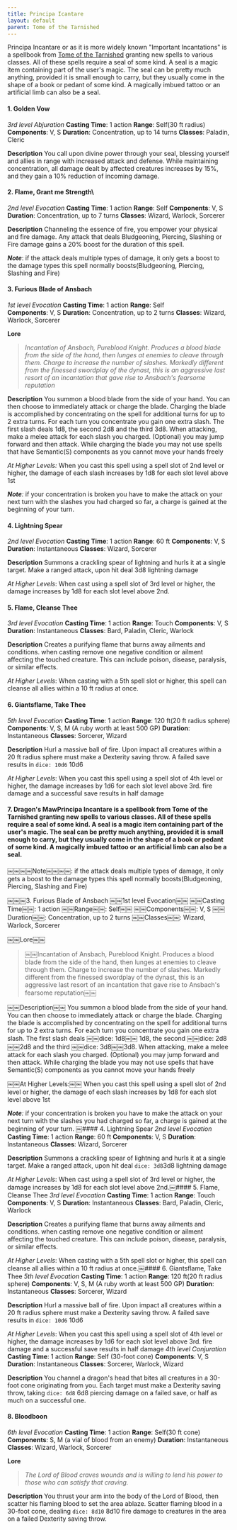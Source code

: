 ```yaml
---
title: Principa Icantare
layout: default
parent: Tome of the Tarnished
---
```


Principa Incantare or as it is more widely known "Important Incantations" is a spellbook from [Tome of the Tarnished](/Tome%20of%20the%20Tarnished/) granting new spells to various classes. All of these spells require a seal of some kind. A seal is a magic item containing part of the user's magic. The seal can be pretty much anything, provided it is small enough to carry, but they usually come in the shape of a book or pedant of some kind. A magically imbued tattoo or an artificial limb can also be a seal.

#### 1. Golden Vow
_3rd level Abjuration_
**Casting Time**: 1 action
**Range**: Self(30 ft radius)
**Components**: V, S
**Duration**: Concentration, up to 14 turns
**Classes**: Paladin, Cleric

**Description**
You call upon divine power through your seal, blessing yourself and allies in range with increased attack and defense. While maintaining concentration, all damage dealt by affected creatures increases by 15%, and they gain a 10% reduction of incoming damage.
#### 2. Flame, Grant me Strength\
_2nd level Evocation_
**Casting Time**: 1 action
**Range**: Self
**Components**: V, S
**Duration**: Concentration, up to 7 turns
**Classes**: Wizard, Warlock, Sorcerer

**Description**
Channeling the essence of fire, you empower your physical and fire damage. Any attack that deals Bludgeoning, Piercing, Slashing or Fire damage gains a 20% boost for the duration of this spell. 

_**Note**_: if the attack deals multiple types of damage, it only gets a boost to the damage types this spell normally boosts(Bludgeoning, Piercing, Slashing and Fire)

#### 3. Furious Blade of Ansbach
_1st level Evocation_
**Casting Time**: 1 action
**Range**: Self\
**Components**: V, S
**Duration**: Concentration, up to 2 turns
**Classes**: Wizard, Warlock, Sorcerer

**Lore**
> _Incantation of Ansbach, Pureblood Knight. Produces a blood blade from the side of the hand, then lunges at enemies to cleave through them. Charge to increase the number of slashes. Markedly different from the finessed swordplay of the dynast, this is an aggressive last resort of an incantation that gave rise to Ansbach's fearsome reputation_

**Description**
You summon a blood blade from the side of your hand. You can then choose to immediately attack or charge the blade. Charging the blade is accomplished by concentrating on the spell for additional turns for up to 2 extra turns. For each turn you concentrate you gain one extra slash. The first slash deals 1d8, the second 2d8 and the third 3d8. When attacking, make a melee attack for each slash you charged. (Optional) you may jump forward and then attack. While charging the blade you may not use spells that have Semantic(S) components as you cannot move your hands freely

_At Higher Levels:_ When you cast this spell using a spell slot of 2nd level or higher, the damage of each slash increases by 1d8 for each slot level above 1st

_**Note**:_ if your concentration is broken you have to make the attack on your next turn with the slashes you had charged so far, a charge is gained at the beginning of your turn.
#### 4. Lightning Spear
_2nd level Evocation_
**Casting Time**: 1 action
**Range**: 60 ft
**Components**: V, S
**Duration**: Instantaneous
**Classes**: Wizard, Sorcerer

**Description**
Summons a crackling spear of lightning and hurls it at a single target. Make a ranged attack, upon hit deal 3d8 lightning damage

_At Higher Levels_: When cast using a spell slot of 3rd level or higher, the damage increases by 1d8 for each slot level above 2nd.
#### 5. Flame, Cleanse Thee
_3rd level Evocation_
**Casting Time**: 1 action
**Range**: Touch
**Components**: V, S
**Duration**: Instantaneous
**Classes**: Bard, Paladin, Cleric, Warlock

**Description**
Creates a purifying flame that burns away ailments and conditions. when casting remove one negative condition or ailment affecting the touched creature. This can include poison, disease, paralysis, or similar effects.

_At Higher Levels_: When casting with a 5th spell slot or higher, this spell can cleanse all allies within a 10 ft radius at once.
#### 6. Giantsflame, Take Thee
_5th level Evocation_
**Casting Time**: 1 action
**Range**: 120 ft(20 ft radius sphere)
**Components**: V, S, M (A ruby worth at least 500 GP)
**Duration**: Instantaneous
**Classes**: Sorcerer, Wizard

**Description**
Hurl a massive ball of fire. Upon impact all creatures within a 20 ft radius sphere must make a Dexterity saving throw. A failed save results in `dice: 10d6` 10d6

_At Higher Levels_: When you cast this spell using a spell slot of 4th level or higher, the damage increases by 1d6 for each slot level above 3rd. fire damage and a successful save results in half damage
#### 7. Dragon's MawPrincipa Incantare is a spellbook from Tome of the Tarnished granting new spells to various classes. All of these spells require a seal of some kind. A seal is a magic item containing part of the user's magic. The seal can be pretty much anything, provided it is small enough to carry, but they usually come in the shape of a book or pedant of some kind. A magically imbued tattoo or an artificial limb can also be a seal.
￼￼￼￼Note￼￼￼￼: if the attack deals multiple types of damage, it only gets a boost to the damage types this spell normally boosts(Bludgeoning, Piercing, Slashing and Fire)

​￼￼￼3. Furious Blade of Ansbach
￼￼1st level Evocation￼￼
￼￼Casting Time￼￼: 1 action
￼￼Range￼￼: Self￼￼
￼￼Components￼￼: V, S
￼￼Duration￼￼: Concentration, up to 2 turns
￼￼Classes￼￼: Wizard, Warlock, Sorcerer

￼￼Lore￼￼
> ￼￼Incantation of Ansbach, Pureblood Knight. Produces a blood blade from the side of the hand, then lunges at enemies to cleave through them. Charge to increase the number of slashes. Markedly different from the finessed swordplay of the dynast, this is an aggressive last resort of an incantation that gave rise to Ansbach's fearsome reputation￼￼

￼￼Description￼￼
You summon a blood blade from the side of your hand. You can then choose to immediately attack or charge the blade. Charging the blade is accomplished by concentrating on the spell for additional turns for up to 2 extra turns. For each turn you concentrate you gain one extra slash. The first slash deals ￼￼dice: 1d8￼￼ 1d8, the second ￼￼dice: 2d8￼￼2d8 and the third ￼￼dice: 3d8￼￼3d8. When attacking, make a melee attack for each slash you charged. (Optional) you may jump forward and then attack. While charging the blade you may not use spells that have Semantic(S) components as you cannot move your hands freely

￼￼At Higher Levels:￼￼ When you cast this spell using a spell slot of 2nd level or higher, the damage of each slash increases by 1d8 for each slot level above 1st

_**Note**:_ if your concentration is broken you have to make the attack on your next turn with the slashes you had charged so far, a charge is gained at the beginning of your turn.
​￼#### 4. Lightning Spear
_2nd level Evocation_
**Casting Time**: 1 action
**Range**: 60 ft
**Components**: V, S
**Duration**: Instantaneous
**Classes**: Wizard, Sorcerer

**Description**
Summons a crackling spear of lightning and hurls it at a single target. Make a ranged attack, upon hit deal `dice: 3d8`3d8 lightning damage

_At Higher Levels_: When cast using a spell slot of 3rd level or higher, the damage increases by 1d8 for each slot level above 2nd.
​￼#### 5. Flame, Cleanse Thee
_3rd level Evocation_
**Casting Time**: 1 action
**Range**: Touch
**Components**: V, S
**Duration**: Instantaneous
**Classes**: Bard, Paladin, Cleric, Warlock

**Description**
Creates a purifying flame that burns away ailments and conditions. when casting remove one negative condition or ailment affecting the touched creature. This can include poison, disease, paralysis, or similar effects.

_At Higher Levels_: When casting with a 5th spell slot or higher, this spell can cleanse all allies within a 10 ft radius at once.
​￼#### 6. Giantsflame, Take Thee
_5th level Evocation_
**Casting Time**: 1 action
**Range**: 120 ft(20 ft radius sphere)
**Components**: V, S, M (A ruby worth at least 500 GP)
**Duration**: Instantaneous
**Classes**: Sorcerer, Wizard

**Description**
Hurl a massive ball of fire. Upon impact all creatures within a 20 ft radius sphere must make a Dexterity saving throw. A failed save results in `dice: 10d6` 10d6

_At Higher Levels_: When you cast this spell using a spell slot of 4th level or higher, the damage increases by 1d6 for each slot level above 3rd. fire damage and a successful save results in half damage
_4th level Conjuration_
**Casting Time**: 1 action
**Range**: Self (30-foot cone)
**Components**: V, S
**Duration**: Instantaneous
**Classes**: Sorcerer, Warlock, Wizard

**Description**
You channel a dragon's head that bites all creatures in a 30-foot cone originating from you. Each target must make a Dexterity saving throw, taking `dice: 6d8` 6d8 piercing damage on a failed save, or half as much on a successful one.
#### 8. Bloodboon
_6th level Evocation_
**Casting Time**: 1 action
**Range**: Self(30 ft cone)
**Components**: S, M (a vial of blood from an enemy)
**Duration**: Instantaneous
**Classes**: Wizard, Warlock, Sorcerer

**Lore**
> _The Lord of Blood craves wounds and is willing to lend his power to those who can satisfy that craving._

**Description**
You thrust your arm into the body of the Lord of Blood, then scatter his flaming blood to set the area ablaze. Scatter flaming blood in a 30-foot cone, dealing `dice: 8d10` 8d10 fire damage to creatures in the area on a failed Dexterity saving throw.